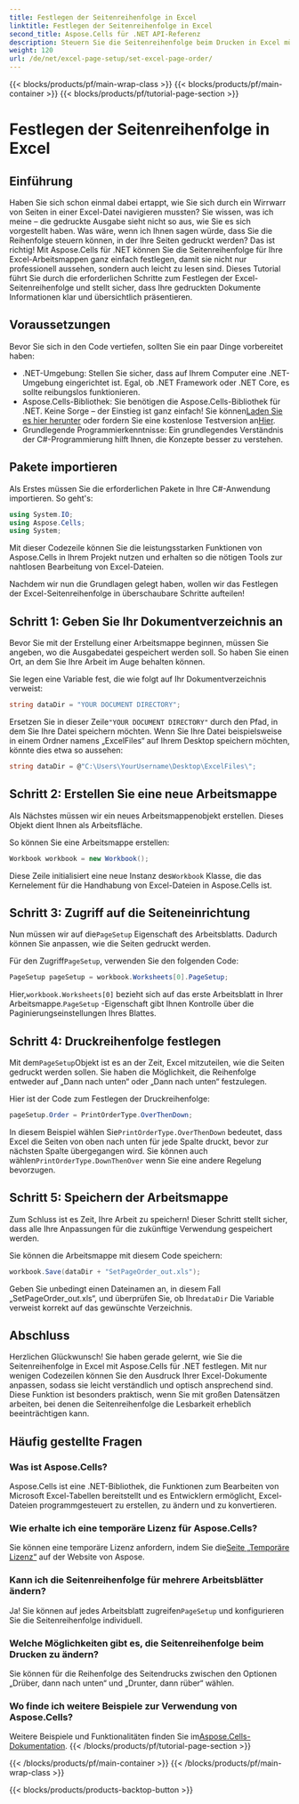 ```yaml
---
title: Festlegen der Seitenreihenfolge in Excel
linktitle: Festlegen der Seitenreihenfolge in Excel
second_title: Aspose.Cells für .NET API-Referenz
description: Steuern Sie die Seitenreihenfolge beim Drucken in Excel mühelos mit Aspose.Cells für .NET. In dieser Schritt-für-Schritt-Anleitung erfahren Sie, wie Sie Ihren Workflow anpassen.
weight: 120
url: /de/net/excel-page-setup/set-excel-page-order/
---
```


{{< blocks/products/pf/main-wrap-class >}}
{{< blocks/products/pf/main-container >}}
{{< blocks/products/pf/tutorial-page-section >}}

# Festlegen der Seitenreihenfolge in Excel

## Einführung

Haben Sie sich schon einmal dabei ertappt, wie Sie sich durch ein Wirrwarr von Seiten in einer Excel-Datei navigieren mussten? Sie wissen, was ich meine – die gedruckte Ausgabe sieht nicht so aus, wie Sie es sich vorgestellt haben. Was wäre, wenn ich Ihnen sagen würde, dass Sie die Reihenfolge steuern können, in der Ihre Seiten gedruckt werden? Das ist richtig! Mit Aspose.Cells für .NET können Sie die Seitenreihenfolge für Ihre Excel-Arbeitsmappen ganz einfach festlegen, damit sie nicht nur professionell aussehen, sondern auch leicht zu lesen sind. Dieses Tutorial führt Sie durch die erforderlichen Schritte zum Festlegen der Excel-Seitenreihenfolge und stellt sicher, dass Ihre gedruckten Dokumente Informationen klar und übersichtlich präsentieren.

## Voraussetzungen

Bevor Sie sich in den Code vertiefen, sollten Sie ein paar Dinge vorbereitet haben:

- .NET-Umgebung: Stellen Sie sicher, dass auf Ihrem Computer eine .NET-Umgebung eingerichtet ist. Egal, ob .NET Framework oder .NET Core, es sollte reibungslos funktionieren.
-  Aspose.Cells-Bibliothek: Sie benötigen die Aspose.Cells-Bibliothek für .NET. Keine Sorge – der Einstieg ist ganz einfach! Sie können[Laden Sie es hier herunter](https://releases.aspose.com/cells/net/) oder fordern Sie eine kostenlose Testversion an[Hier](https://releases.aspose.com/).
- Grundlegende Programmierkenntnisse: Ein grundlegendes Verständnis der C#-Programmierung hilft Ihnen, die Konzepte besser zu verstehen.

## Pakete importieren

Als Erstes müssen Sie die erforderlichen Pakete in Ihre C#-Anwendung importieren. So geht's:

```csharp
using System.IO;
using Aspose.Cells;
using System;
```

Mit dieser Codezeile können Sie die leistungsstarken Funktionen von Aspose.Cells in Ihrem Projekt nutzen und erhalten so die nötigen Tools zur nahtlosen Bearbeitung von Excel-Dateien.

Nachdem wir nun die Grundlagen gelegt haben, wollen wir das Festlegen der Excel-Seitenreihenfolge in überschaubare Schritte aufteilen!

## Schritt 1: Geben Sie Ihr Dokumentverzeichnis an

Bevor Sie mit der Erstellung einer Arbeitsmappe beginnen, müssen Sie angeben, wo die Ausgabedatei gespeichert werden soll. So haben Sie einen Ort, an dem Sie Ihre Arbeit im Auge behalten können. 

Sie legen eine Variable fest, die wie folgt auf Ihr Dokumentverzeichnis verweist:

```csharp
string dataDir = "YOUR DOCUMENT DIRECTORY";
```

 Ersetzen Sie in dieser Zeile`"YOUR DOCUMENT DIRECTORY"` durch den Pfad, in dem Sie Ihre Datei speichern möchten. Wenn Sie Ihre Datei beispielsweise in einem Ordner namens „ExcelFiles“ auf Ihrem Desktop speichern möchten, könnte dies etwa so aussehen:

```csharp
string dataDir = @"C:\Users\YourUsername\Desktop\ExcelFiles\";
```

## Schritt 2: Erstellen Sie eine neue Arbeitsmappe


Als Nächstes müssen wir ein neues Arbeitsmappenobjekt erstellen. Dieses Objekt dient Ihnen als Arbeitsfläche.

So können Sie eine Arbeitsmappe erstellen:

```csharp
Workbook workbook = new Workbook();
```

 Diese Zeile initialisiert eine neue Instanz des`Workbook` Klasse, die das Kernelement für die Handhabung von Excel-Dateien in Aspose.Cells ist.

## Schritt 3: Zugriff auf die Seiteneinrichtung


 Nun müssen wir auf die`PageSetup` Eigenschaft des Arbeitsblatts. Dadurch können Sie anpassen, wie die Seiten gedruckt werden.

 Für den Zugriff`PageSetup`, verwenden Sie den folgenden Code:

```csharp
PageSetup pageSetup = workbook.Worksheets[0].PageSetup;
```

 Hier,`workbook.Worksheets[0]` bezieht sich auf das erste Arbeitsblatt in Ihrer Arbeitsmappe.`PageSetup` -Eigenschaft gibt Ihnen Kontrolle über die Paginierungseinstellungen Ihres Blattes.

## Schritt 4: Druckreihenfolge festlegen


 Mit dem`PageSetup`Objekt ist es an der Zeit, Excel mitzuteilen, wie die Seiten gedruckt werden sollen. Sie haben die Möglichkeit, die Reihenfolge entweder auf „Dann nach unten“ oder „Dann nach unten“ festzulegen.

Hier ist der Code zum Festlegen der Druckreihenfolge:

```csharp
pageSetup.Order = PrintOrderType.OverThenDown;
```

 In diesem Beispiel wählen Sie`PrintOrderType.OverThenDown` bedeutet, dass Excel die Seiten von oben nach unten für jede Spalte druckt, bevor zur nächsten Spalte übergegangen wird. Sie können auch wählen`PrintOrderType.DownThenOver` wenn Sie eine andere Regelung bevorzugen.

## Schritt 5: Speichern der Arbeitsmappe


Zum Schluss ist es Zeit, Ihre Arbeit zu speichern! Dieser Schritt stellt sicher, dass alle Ihre Anpassungen für die zukünftige Verwendung gespeichert werden.

Sie können die Arbeitsmappe mit diesem Code speichern:

```csharp
workbook.Save(dataDir + "SetPageOrder_out.xls");
```

 Geben Sie unbedingt einen Dateinamen an, in diesem Fall „SetPageOrder_out.xls“, und überprüfen Sie, ob Ihre`dataDir` Die Variable verweist korrekt auf das gewünschte Verzeichnis.

## Abschluss

Herzlichen Glückwunsch! Sie haben gerade gelernt, wie Sie die Seitenreihenfolge in Excel mit Aspose.Cells für .NET festlegen. Mit nur wenigen Codezeilen können Sie den Ausdruck Ihrer Excel-Dokumente anpassen, sodass sie leicht verständlich und optisch ansprechend sind. Diese Funktion ist besonders praktisch, wenn Sie mit großen Datensätzen arbeiten, bei denen die Seitenreihenfolge die Lesbarkeit erheblich beeinträchtigen kann. 

## Häufig gestellte Fragen

### Was ist Aspose.Cells?
Aspose.Cells ist eine .NET-Bibliothek, die Funktionen zum Bearbeiten von Microsoft Excel-Tabellen bereitstellt und es Entwicklern ermöglicht, Excel-Dateien programmgesteuert zu erstellen, zu ändern und zu konvertieren.

### Wie erhalte ich eine temporäre Lizenz für Aspose.Cells?
 Sie können eine temporäre Lizenz anfordern, indem Sie die[Seite „Temporäre Lizenz“](https://purchase.aspose.com/temporary-license/) auf der Website von Aspose.

### Kann ich die Seitenreihenfolge für mehrere Arbeitsblätter ändern?
 Ja! Sie können auf jedes Arbeitsblatt zugreifen`PageSetup` und konfigurieren Sie die Seitenreihenfolge individuell.

### Welche Möglichkeiten gibt es, die Seitenreihenfolge beim Drucken zu ändern?
Sie können für die Reihenfolge des Seitendrucks zwischen den Optionen „Drüber, dann nach unten“ und „Drunter, dann rüber“ wählen.

### Wo finde ich weitere Beispiele zur Verwendung von Aspose.Cells?
Weitere Beispiele und Funktionalitäten finden Sie im[Aspose.Cells-Dokumentation](https://reference.aspose.com/cells/net/).
{{< /blocks/products/pf/tutorial-page-section >}}

{{< /blocks/products/pf/main-container >}}
{{< /blocks/products/pf/main-wrap-class >}}

{{< blocks/products/products-backtop-button >}}
